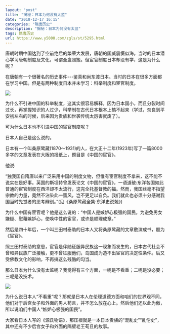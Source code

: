 ```yaml
---
layout: "post"
title: "揭秘：日本为何没有太监"
date: "2018-12-17 16:15"
categories: "隋唐历史"
description: "揭秘：日本为何没有太监"
tags: 隋唐历史
url: https://www.y5000.com/zgls/st/5295.html
---
```






唐朝时期中国达到了空前绝后的繁荣大发展，唐朝的国威震慑似海。当时的日本潜心学习唐朝制度及文化，可谓全盘照搬。但宦官制度日本却没有学，这是为什么呢？

在唐朝有一个很著名的历史事件---鉴真和尚东渡日本。当时的日本在很多方面都在学习中国。但是有两种制度日本并未学习：科举制度和宦官制度。

![](https://img.y5000.com/uploads/allimg/161116/8-161116131924406.jpg)

为什么不引进中国的科举制度，这其实很容易解释，因为日本国小，而且分裂时间过长，再掌握知识的人过少，科举制在古代日本根本上搞不起来（学过，奈良到平安初左右的时候，后来因为贵族和世袭传统太厉害就废了）。

可为什么日本也不引进中国的宦官制度呢？

日本人自己是这么说的。

日本有一个叫桑原鹭藏(1870～1931)的人，在大正十二年(1923年)写了一篇8000多字的文章发表在大阪的报纸上，题目是《中国的宦官》。

他说:

“独我国自隋唐以来广泛采用中国的制度文物，但惟有宦官制度不拿来，这不能不说实在是好事。英国的斯坦特曾发表论文《中国的宦官》，一语道破:东洋各国如此普通的宦官制度在西洋却不太流行，这完全托基督教的福。然而，我国丝毫不指望宗教的力量，竟然不沾染此一蛮风，岂不更足以自负。我们就此也必须十分感谢我国当时先觉者的思考辨别。”(见《桑原鹭藏全集·东洋史说苑》)

为什么中国有宦官呢？他是这么说的：“中国人是嫉妒心极强的国民。为避免男女嫌疑、慰藉嫉妒心，使唤中性的宦官，或许是顺理成章。”

然后是四十年后，一个叫三田村泰助的日本人又将桑原鹭藏的文章敷演成书，题为《宦官》。

照三田村泰助的意思，宦官是伴随征服异民族这一现象而发生的，日本古代社会不曾和异民族广泛接触，更不曾征服他们，岛国成为造不出宦官的决定性条件。后又受佛教文化的影响，不再搞这么残酷的勾当。

那么日本为什么没有太监呢？我觉得有三个方面，一呢是不看重；二呢是没必要；三呢是没技术。

![](https://img.y5000.com/uploads/allimg/161116/8-161116131932N0.jpg)

为什么说日本人“不看重”呢？那就是日本人在伦理道德方面和咱们的世界观不同，他们对于后宫女子和外面的男人苟且，并不怎么放在心上。然后他们还以此为傲，所以说咱们中国人“嫉妒心极强的国民”。

大家看日本人写的《源氏物语》，那压根就是一本日本贵族的“混乱史”“乱伦史”，其中还有不少后宫女子和外面的隔壁老王苟且的故事。

